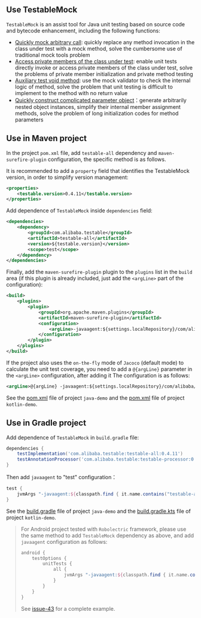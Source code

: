 Use TestableMock
---

`TestableMock` is an assist tool for Java unit testing based on source code and bytecode enhancement, including the following functions:

- [Quickly mock arbitrary call](en-us/doc/use-mock.md): quickly replace any method invocation in the class under test with a mock method, solve the cumbersome use of traditional mock tools problem
- [Access private members of the class under test](en-us/doc/private-accessor.md): enable unit tests directly invoke or access private members of the class under test, solve the problems of private member initialization and private method testing
- [Auxiliary test void method](en-us/doc/test-void-method.md): use the mock validator to check the internal logic of method, solve the problem that unit testing is difficult to implement to the method with no return value
- [Quickly construct complicated parameter object](en-us/doc/parameter-constructor.md)：generate arbitrarily nested object instances, simplify their internal member assignment methods, solve the problem of long initialization codes for method parameters

## Use in Maven project

In the project `pom.xml` file, add `testable-all` dependency and `maven-surefire-plugin` configuration, the specific method is as follows.

It is recommended to add a `property` field that identifies the TestableMock version, in order to simplify version management:

```xml
<properties>
    <testable.version>0.4.11</testable.version>
</properties>
```

Add dependence of `TestableMock` inside `dependencies` field:

```xml
<dependencies>
    <dependency>
        <groupId>com.alibaba.testable</groupId>
        <artifactId>testable-all</artifactId>
        <version>${testable.version}</version>
        <scope>test</scope>
    </dependency>
</dependencies>
```

Finally, add the `maven-surefire-plugin` plugin to the `plugins` list in the `build` area (if this plugin is already included, just add the `<argLine>` part of the configuration):

```xml
<build>
    <plugins>
        <plugin>
            <groupId>org.apache.maven.plugins</groupId>
            <artifactId>maven-surefire-plugin</artifactId>
            <configuration>
                <argLine>-javaagent:${settings.localRepository}/com/alibaba/testable/testable-agent/${testable.version}/testable-agent-${testable.version}.jar</argLine>
            </configuration>
        </plugin>
    </plugins>
</build>
```

If the project also uses the `on-the-fly` mode of `Jacoco` (default mode) to calculate the unit test coverage, you need to add a `@{argLine}` parameter in the `<argLine>` configuration, after adding it The configuration is as follows:

```xml
<argLine>@{argLine} -javaagent:${settings.localRepository}/com/alibaba/testable/testable-agent/${testable.version}/testable-agent-${testable.version}.jar</argLine>
```

See the [pom.xml](https://github.com/alibaba/testable-mock/blob/master/demo/java-demo/pom.xml) file of project `java-demo` and the [pom.xml](https://github.com/alibaba/testable-mock/blob/master/demo/kotlin-demo/pom.xml) file of project `kotlin-demo`.

## Use in Gradle project

Add dependence of `TestableMock` in `build.gradle` file:

```groovy
dependencies {
    testImplementation('com.alibaba.testable:testable-all:0.4.11')
    testAnnotationProcessor('com.alibaba.testable:testable-processor:0.4.11')
}
```

Then add `javaagent` to "test" configuration：

```groovy
test {
    jvmArgs "-javaagent:${classpath.find { it.name.contains("testable-agent") }.absolutePath}"
}
```

See the [build.gradle](https://github.com/alibaba/testable-mock/blob/master/demo/java-demo/build.gradle) file of project `java-demo` and the [build.gradle.kts](https://github.com/alibaba/testable-mock/blob/master/demo/kotlin-demo/build.gradle.kts) file of project `kotlin-demo`.

> For Android project tested with `Robolectric` framework, please use the same method to add `TestableMock` dependency as above, and add `javaagent` configuration as follows:
>
> ```groovy
> android {
>     testOptions {
>         unitTests {
>             all {
>                 jvmArgs "-javaagent:${classpath.find { it.name.contains("testable-agent") }.absolutePath}"
>             }
>         }
>     }
> }
> ```
>
> See [issue-43](https://github.com/alibaba/testable-mock/issues/43) for a complete example.
